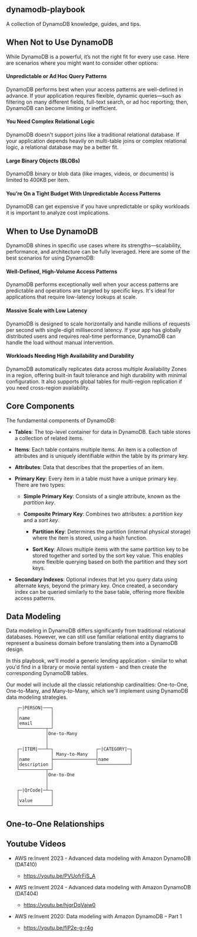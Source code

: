 ## dynamodb-playbook  
A collection of DynamoDB knowledge, guides, and tips.

## When Not to Use DynamoDB

While DynamoDB is a powerful, it’s not the right fit for every use case. Here are scenarios where you might want to consider other options:

#### Unpredictable or Ad Hoc Query Patterns
DynamoDB performs best when your access patterns are well-defined in advance. If your application requires flexible, dynamic queries—such as filtering on many different fields, full-text search, or ad hoc reporting; then, DynamoDB can become limiting or inefficient.

#### You Need Complex Relational Logic
DynamoDB doesn't support joins like a traditional relational database. If your application depends heavily on multi-table joins or complex relational logic, a relational database may be a better fit.

#### Large Binary Objects (BLOBs)
DynamoDB binary or blob data (like images, videos, or documents) is limited to 400KB per item.

#### You’re On a Tight Budget With Unpredictable Access Patterns
DynamoDB can get expensive if you have unpredictable or spiky workloads it is important to analyze cost implications.

## When to Use DynamoDB

DynamoDB shines in specific use cases where its strengths—scalability, performance, and architecture can be fully leveraged. Here are some of the best scenarios for using DynamoDB:

#### Well-Defined, High-Volume Access Patterns

DynamoDB performs exceptionally well when your access patterns are predictable and operations are targeted by specific keys. It's ideal for applications that require low-latency lookups at scale.

#### Massive Scale with Low Latency

DynamoDB is designed to scale horizontally and handle millions of requests per second with single-digit millisecond latency. If your app has globally distributed users and requires real-time performance, DynamoDB can handle the load without manual intervention.

#### Workloads Needing High Availability and Durability

DynamoDB automatically replicates data across multiple Availability Zones in a region, offering built-in fault tolerance and high durability with minimal configuration. It also supports global tables for multi-region replication if you need cross-region availability.

## Core Components

The fundamental components of DynamoDB:

- **Tables**: The top-level container for data in DynamoDB. Each table stores a collection of related items.

- **Items**: Each table contains multiple items. An item is a collection of attributes and is uniquely identifiable within the table by its primary key.

- **Attributes**: Data that describes that the properties of an item.

- **Primary Key**: Every item in a table must have a unique primary key. There are two types:
  
  - **Simple Primary Key**: Consists of a single attribute, known as the *partition key*.
  
  - **Composite Primary Key**: Combines two attributes: a *partition key* and a *sort key*.

    - **Partition Key**: Determines the partition (internal physical storage) where the item is stored, using a hash function.
    
    - **Sort Key**: Allows multiple items with the same partition key to be stored together and sorted by the sort key value. This enables more flexible querying based on both the partition and they sort keys.

- **Secondary Indexes**: Optional indexes that let you query data using alternate keys, beyond the primary key. Once created, a secondary index can be queried similarly to the base table, offering more flexible access patterns.

## Data Modeling

Data modeling in DynamoDB differs significantly from traditional relational databases. However, we can still use familiar relational entity diagrams to represent a business domain before translating them into a DynamoDB design.

In this playbook, we'll model a generic lending application - similar to what you'd find in a library or movie rental system - and then create the corresponding DynamoDB tables.

Our model will include all the classic relationship cardinalities: One-to-One, One-to-Many, and Many-to-Many, which we'll implement using DynamoDB data modeling strategies.


```
    ┌─|PERSON|───┐
    │            │
    │name        │
    │email       │
    └──────────┬─┘
               │One-to-Many
               │
               │
    ┌─|ITEM|───┴─┐                ┌─|CATEGORY|─┐   
    │            │ Many-to-Many   │            │
    │name        ├────────────────┤name        │
    │description │                └────────────┘
    └──────────┬─┘                    
               │One-to-One
               │
               │
    ┌─|QrCode|─┴─┐
    │            │
    │value       │
    └────────────┘
```

## One-to-One Relationships


## Youtube Videos

- AWS re:Invent 2023 - Advanced data modeling with Amazon DynamoDB (DAT410)
    - https://youtu.be/PVUofrFiS_A

- AWS re:Invent 2024 - Advanced data modeling with Amazon DynamoDB (DAT404)
    - https://youtu.be/hjqrDqVaiw0

- AWS re:Invent 2020: Data modeling with Amazon DynamoDB – Part 1
    - https://youtu.be/fiP2e-g-r4g